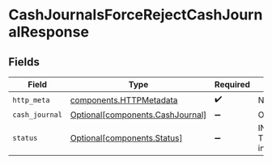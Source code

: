 # CashJournalsForceRejectCashJournalResponse


## Fields

| Field                                                                      | Type                                                                       | Required                                                                   | Description                                                                |
| -------------------------------------------------------------------------- | -------------------------------------------------------------------------- | -------------------------------------------------------------------------- | -------------------------------------------------------------------------- |
| `http_meta`                                                                | [components.HTTPMetadata](../../models/components/httpmetadata.md)         | :heavy_check_mark:                                                         | N/A                                                                        |
| `cash_journal`                                                             | [Optional[components.CashJournal]](../../models/components/cashjournal.md) | :heavy_minus_sign:                                                         | OK                                                                         |
| `status`                                                                   | [Optional[components.Status]](../../models/components/status.md)           | :heavy_minus_sign:                                                         | INVALID_ARGUMENT: The request has an invalid argument.                     |